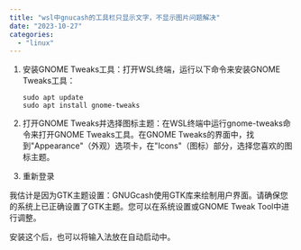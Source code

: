 ```yaml
---
title: "wsl中gnucash的工具栏只显示文字，不显示图片问题解决"
date: "2023-10-27"
categories: 
  - "linux"
---
```


1. 安装GNOME Tweaks工具：打开WSL终端，运行以下命令来安装GNOME Tweaks工具：
    
    ```
    sudo apt update
    sudo apt install gnome-tweaks
    
    ```
    
2. 打开GNOME Tweaks并选择图标主题：在WSL终端中运行gnome-tweaks命令来打开GNOME Tweaks工具。在GNOME Tweaks的界面中，找到"Appearance"（外观）选项卡，在"Icons"（图标）部分，选择您喜欢的图标主题。
3. 重新登录

我估计是因为GTK主题设置：GNUGcash使用GTK库来绘制用户界面。请确保您的系统上已正确设置了GTK主题。您可以在系统设置或GNOME Tweak Tool中进行调整。

安装这个后，也可以将输入法放在自动启动中。
